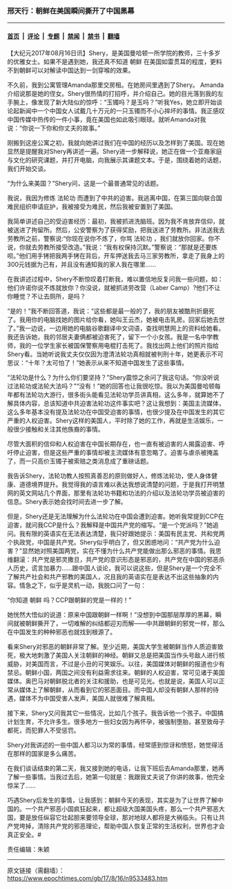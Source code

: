 ### 邢天行：朝鲜在美国瞬间撕开了中国黑幕

---

#### [首页](../../../..?n9533483) &nbsp;|&nbsp; [评论](../../../../../epoch-comment?n9533483) &nbsp;|&nbsp; [专题](../../../../../epoch-special?n9533483) &nbsp;|&nbsp; [禁闻](../../../../../epoch-news?n9533483) &nbsp;|&nbsp; [禁书](../../../../../books?n9533483) &nbsp;|&nbsp; [翻墙](https://github.com/gfw-breaker/nogfw/blob/master/README.md?n9533483)


<div class="post_content" id="artbody" itemprop="articleBody">
 <!-- article content begin -->
 <p>
  【大纪元2017年08月16日讯】Shery，是美国曼哈顿一所学院的教师，三十多岁的优雅女士。如果不是遇到她，我还真不知道
  <ok href="https://www.epochtimes.com/gb/tag/%E6%9C%9D%E9%B2%9C.html">
   朝鲜
  </ok>
  在美国如雷贯耳的程度，更料不到朝鲜可以对解读中国达到一剑穿喉的效果。
 </p>
 <p>
  不久前，我到公寓管理Amanda那里交房租。在她房间里遇到了Shery。 Amanda介绍说那是她的侄女。Shery很热情的打招呼，并介绍自己。她的目光落到我的左手腕上，像发现了新大陆似的惊呼：“玉镯吗？是玉吗？”听我Yes，她立即开始谈论起新闻中一个中国女人试戴几十万元的一只玉镯而不小心摔坏的事情。我正感叹中国传媒中热传的一件小事，竟在美国也如此吸引眼球。就听Amanda对我说：“你说一下你和你丈夫的故事。”
 </p>
 <p>
  刚搬到这座公寓之初，我就向她讲过我们在中国的经历以及怎样到了美国。现在她显然是提醒我对Shery再讲述一遍。Shery进一步解释说，她正在做一个亚裔家庭与文化的研究课题，并打开电脑，向我展示其课题文本。于是，围绕着她的话题，我们开始交谈。
 </p>
 <p>
  “为什么来美国？”Shery问，这是一个最普通常见的话题。
 </p>
 <p>
  我说，我因为修炼
  <ok href="https://www.epochtimes.com/gb/tag/%E6%B3%95%E8%BD%AE%E5%8A%9F.html">
   法轮功
  </ok>
  而遭到了中共的迫害。我逃离中国，在第三国向联合国难民组织申请庇护，我被接受为难民，然后我被安置到了美国。
 </p>
 <p>
  我简单讲述自己的受迫害经历：最初，我被抓进洗脑班。因为我不肯放弃信仰，就被送进了拘留所。然后，公安警察为了获得奖励，把我送进了劳教所。非法送我去劳教所之前，警察说:“你现在说你不炼了，你骂
  <ok href="https://www.epochtimes.com/gb/tag/%E6%B3%95%E8%BD%AE%E5%8A%9F.html">
   法轮功
  </ok>
  ，我们就放你回家。你不说，你就去劳教所接受改造。”我说：“我有权保持沉默。”警察说：“那就是还要炼呗。”他们用手铐把我两手铐在背后，开车押送我去马三家劳教所，拿走了我身上的300元钱据为己有，并且没有通知我的家人我在哪里……
 </p>
 <p>
  在我讲述过程中，Shery不断惊叹着打断我，难以置信地反复问我一些问题，如：他们许诺你说不炼就放你？你没说，就被抓进劳改营（Laber Camp）?他们不让你睡觉？不让去厕所，是吗？
 </p>
 <p>
  “是的！”我不断回答道，我说：“这些都是最一般的了，我的朋友被酷刑折磨死了。我用你的电脑找她的图片给你看，她叫王云杰，她被电击乳房。回家后她去世了。”我一边说，一边用她的电脑谷歌翻译中文词语，查找明慧网上的资料给她看。我还告诉她，我的邻居夫妻俩都被迫害死了，留下一个小女孩。我是一名中学教师，我的一位学生家长被国保警察用电棍打击死了。我找出网上他们的照片指给Shery看。当她听说我丈夫仅仅因为澄清法轮功真相就被判刑十年，她更表示不可思议：“十年？太可怕了！”她表示从来不知道中国发生了这些事情。
 </p>
 <p>
  “法轮功是什么？为什么你们要坚持？”Shery震惊之余问了我这句话。“你没听说过法轮功或法轮大法吗？”“没有！”她的回答也让我很吃惊。我以为美国曼哈顿每年都有法轮功大游行，很多街头能看见法轮功学员讲真相，这么多年，就算她不了解具体内容，总该知道中共迫害法轮功这件事实吧？这让我想到：美国主流媒体，这么多年基本没有提及法轮功在中国受迫害的事情，也很少提及在中国发生的其它严重的人权迫害。Shery这样的美国人，平时除了她的工作，再就是生活娱乐，一般很少接触和关注其他族裔的事情。
 </p>
 <p>
  尽管大面积的信仰和人权迫害在中国长期存在，也一直有被迫害的人揭露迫害、呼吁停止迫害，但是这些严重的事情却被主流媒体有意忽略了。迫害与虐杀被掩盖了，而一只高价玉镯子被索赔之类消息成了重磅话题。
 </p>
 <p>
  我告诉Shery，法轮功教人按照真善忍的原则做好人，修炼法轮功，使人身体健康、道德境界提升。我觉得我的语言难以表达我想说清楚的问题，于是我打开明慧网的英文网站几个界面，那里有法轮功书籍和功法的介绍以及法轮功学员被迫害的信息。Shery表示她会找时间去进一步了解。
 </p>
 <p>
  但是，Shery还是无法理解为什么法轮功在中国会遭到迫害。她听我常提到CCP在迫害，就问我CCP是什么？我解释是中国共产党的缩写。“是一个党派吗？”她追问。我有限的英语实在无法表达清楚，我只好跟她提示：美国有民主党、共和党两个执政党，中国是共产党。Shery似乎明白了，但又困惑地问：“共产党为什么迫害？”显然她对照美国两党，实在不懂为什么共产党能做出那么邪恶的事情。我思维翻滚：共产党是邪灵撒旦，共产党的意识形态是邪恶的，共产党在中国的邪恶杀人历史，谎言加暴力……跟中国人谈论，我可以说这些，但是Shery是一个完全不了解共产社会和共产邪教的美国人，况且我的英语实在是表达不出这些抽象的内容。情急之下，似乎是灵机一动，我脱口问了一句：
 </p>
 <p>
  “你知道
  <ok href="https://www.epochtimes.com/gb/tag/%E6%9C%9D%E9%B2%9C.html">
   朝鲜
  </ok>
  吗？CCP跟朝鲜的党是一样的！”
 </p>
 <p>
  她恍然大悟似的说道：原来中国跟朝鲜一样啊！”没想到中国那层厚厚的黑幕，瞬间就被朝鲜撕开了，一切难解的纠结都迎刃而解——中共跟朝鲜的邪党一样，那么在中国发生的种种邪恶也就找到根源了。
 </p>
 <p>
  看来Shery对邪恶的朝鲜非常了解。至少近期，美国大学生被朝鲜当作人质迫害致死，极大地刺激了美国人关注朝鲜的神经。朝鲜又总是把美国当作头号敌人进行核威胁，对美国而言，不过是小丑的可笑娱乐。以往，美国媒体对朝鲜的报道也少有禁忌。朝鲜小国，两国之间没有利益需求往来。朝鲜的人权迫害，常可见诸于美国媒体。奥巴马对朝鲜脱北者的关注和援助，也是可见光。也就是说，美国人可以正常从媒体上了解朝鲜，从而看到它的邪恶面目。而中国人却没有朝鲜人那样的待遇，媒体不为中国受害人发声，美国人就很难了解真相。
 </p>
 <p>
  接下来，Shery又问我其它一些情况，比如几个孩子。我告诉他一个孩子。中国搞计划生育，不允许多生。很多地方一些妇女因为再怀孕，被强制堕胎，甚至致母子都死，而犯罪人不受惩罚。
 </p>
 <p>
  Shery对我讲述的一些中国人都习以为常的事情，经常感到惊讶和愤怒，她觉得活在那样的国家是多么痛苦。
 </p>
 <p>
  在我们谈话结束的第二天，我又接到她的电话，让我下班后去Amanda那里，她再了解一些事情。当我过去后，她第一句就是：我跟我丈夫说了你讲的故事，他完全惊呆了……
 </p>
 <p>
  巧遇Shery后发生的事情，让我感到：朝鲜今天的表现，其实是为了让世界了解中国的。一个共产邪恶小国疯狂起来，都让超级大国美国头疼，那么一个共产邪恶大国，要是放任纵容它壮起胆来要领导全球，那对地球人都将是大祸临头。只有让共产党垮掉，清除共产党的邪恶理论，帮助中国人恢复正常的生活权利，世界也才会真正安全。#
 </p>
 <p>
  责任编辑：朱颖
 </p>
 <!-- article content end -->
 <div id="below_article_ad">
 </div>
</div>


---

原文链接（需翻墙）：https://www.epochtimes.com/gb/17/8/16/n9533483.htm